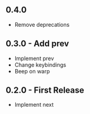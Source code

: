 ## 0.4.0
* Remove deprecations

## 0.3.0 - Add prev
* Implement prev
* Change keybindings
* Beep on warp

## 0.2.0 - First Release
* Implement next
